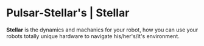 # Pulsar-Stellar's | Stellar

**Stellar** is the dynamics and machanics for your robot, how you can use your robots totally unique hardware to navigate his/her's/it's environment.